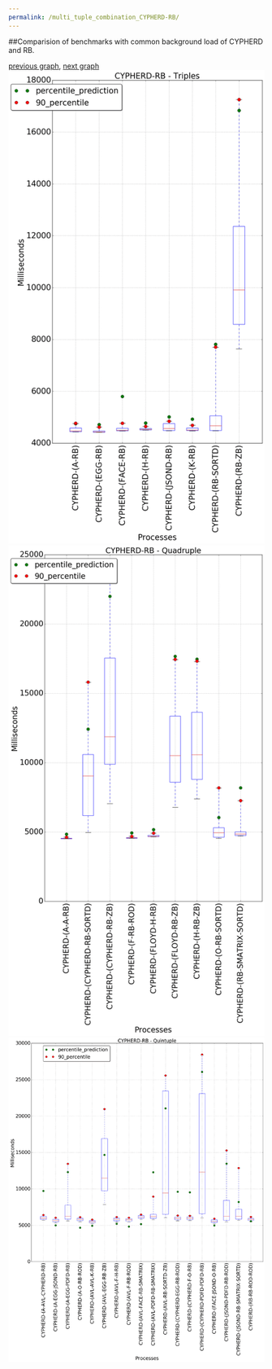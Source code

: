 ```yaml
---
permalink: /multi_tuple_combination_CYPHERD-RB/
---
```


##Comparision of benchmarks with common background load of CYPHERD and RB.

[previous graph](../multi_tuple_combination_CYPHERD-PDFD/), [next graph](../multi_tuple_combination_CYPHERD-ROD/)
![graph figure](./images/triple/CYPHERD/CYPHERD-RB_box.png)![graph figure](./images/quadruple/CYPHERD/CYPHERD-RB_box.png)![graph figure](./images/quintuple/CYPHERD/CYPHERD-RB_box.png)